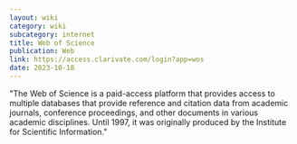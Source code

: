 ```yaml
---
layout: wiki
category: wiki
subcategory: internet
title: Web of Science
publication: Web
link: https://access.clarivate.com/login?app=wos
date: 2023-10-18
---
```


"The Web of Science is a paid-access platform that provides access to multiple databases that provide reference and citation data from academic journals, conference proceedings, and other documents in various academic disciplines. Until 1997, it was originally produced by the Institute for Scientific Information."
